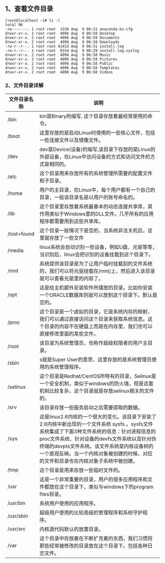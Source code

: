
## 1、查看文件目录

```
[root@localhost ~]# ls -l
total 96
-rw-------. 1 root root  3330 Aug  9 06:31 anaconda-ks.cfg
drwxr-xr-x. 2 root root  4096 Aug  9 06:58 Desktop
drwxr-xr-x. 2 root root  4096 Aug  9 06:58 Documents
drwxr-xr-x. 2 root root  4096 Aug  9 06:58 Downloads
-rw-r--r--. 1 root root 41433 Aug  9 06:31 install.log
-rw-r--r--. 1 root root  9154 Aug  9 06:29 install.log.syslog
drwxr-xr-x. 2 root root  4096 Aug  9 06:58 Music
drwxr-xr-x. 2 root root  4096 Aug  9 06:58 Pictures
drwxr-xr-x. 2 root root  4096 Aug  9 06:58 Public
drwxr-xr-x. 2 root root  4096 Aug  9 06:58 Templates
drwxr-xr-x. 2 root root  4096 Aug  9 06:58 Videos
```
### 2、文件目录详解


文件目录名称 | 说明
   ---|---
/bin|bin是Binary的缩写, 这个目录存放着最经常使用的命令。
/boot|这里存放的是启动Linux时使用的一些核心文件，包括一些连接文件以及镜像文件。
/dev|dev是Device(设备)的缩写,该目录下存放的是Linux的外部设备，在Linux中访问设备的方式和访问文件的方式是相同的。
/etc|这个目录用来存放所有的系统管理所需要的配置文件和子目录。
/home|用户的主目录，在Linux中，每个用户都有一个自己的目录，一般该目录名是以用户的账号命名的。
/lib|这个目录里存放着系统最基本的动态连接共享库，其作用类似于Windows里的DLL文件。几乎所有的应用程序都需要用到这些共享库。
/lost+found|这个目录一般情况下是空的，当系统非法关机后，这里就存放了一些文件
/media|linux系统会自动识别一些设备，例如U盘、光驱等等，当识别后，linux会把识别的设备挂载到这个目录下。
/mnt|系统提供该目录是为了让用户临时挂载别的文件系统的，我们可以将光驱挂载在/mnt/上，然后进入该目录就可以查看光驱里的内容了。
/opt|这是给主机额外安装软件所摆放的目录。比如你安装一个ORACLE数据库则就可以放到这个目录下。默认是空的。
/proc|这个目录是一个虚拟的目录，它是系统内存的映射，我们可以通过直接访问这个目录来获取系统信息。这个目录的内容不在硬盘上而是在内存里，我们也可以直接修改里面的某些文件。
/root|该目录为系统管理员，也称作超级权限者的用户主目录。
/sbin|s就是Super User的意思，这里存放的是系统管理员使用的系统管理程序。
/selinux|这个目录是Redhat/CentOS所特有的目录，Selinux是一个安全机制，类似于windows的防火墙，但是这套机制比较复杂，这个目录就是存放selinux相关的文件的。
/srv|该目录存放一些服务启动之后需要提取的数据。
/sys|这是linux2.6内核的一个很大的变化。该目录下安装了2.6内核中新出现的一个文件系统 sysfs 。sysfs文件系统集成了下面3种文件系统的信息：针对进程信息的proc文件系统、针对设备的devfs文件系统以及针对伪终端的devpts文件系统。该文件系统是内核设备树的一个直观反映。当一个内核对象被创建的时候，对应的文件和目录也在内核对象子系统中被创建。
/tmp|这个目录是用来存放一些临时文件的。
/usr|这是一个非常重要的目录，用户的很多应用程序和文件都放在这个目录下，类似与windows下的program files目录。
/usr/bin|系统用户使用的应用程序。
/usr/sbin|超级用户使用的比较高级的管理程序和系统守护程序。
/usr/src|内核源代码默认的放置目录。
/var|这个目录中存放着在不断扩充着的东西，我们习惯将那些经常被修改的目录放在这个目录下。包括各种日志文件。